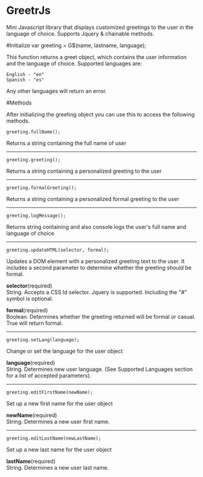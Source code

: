 # GreetrJs
Mini Javascript library that displays customized greetings to the user in the language of choice. Supports Jquery & chainable methods.

#Initialize
  var greeting = G$(name, lastname, language);
  
  This function returns a greet object, which contains the user information and the language of choice.
  Supported languages are:
  
	English - "en"
	Spanish - "es"
	
	
  Any other languages will return an error.
  
#Methods

After initializing the greeting object you can use this to access the following methods.

	greeting.fullName();
Returns a string containing the full name of user<br/>

----------
	greeting.greeting();
Returns a string containing a personalized greeting to the user  

----------
	greeting.formalGreeting();
Returns a string containing a personalized formal greeting to the user

----------
	greeting.logMessage();
Returns string containing and also console logs the user's full name and language of choice

----------
	greeting.updateHTML(selector, formal);
	
Updates a DOM element with a personalized greeting text to the user. It includes a second parameter to determine whether the greeting should be formal.

  **selector**(required)<br/>
  String. Accepts a CSS Id selector. Jquery is supported. Including the "#" symbol is optional.

  **formal**(required)<br/>
  Boolean. Determines whether the greeting returned will be formal or casual. True will return formal.

----------
	greeting.setLang(language);
Change or set the language for the user object

  **language**(required)<br/>
  String. Determines new user language. (See Supported Languages section for a list of accepted parameters).

----------
	greeting.editFirstName(newName);
Set up a new first name for the user object
	
  **newName**(required)<br/>
  String. Determines a new user first name.
  
----------
	greeting.editLastName(newLastName);
Set up a new last name for the user object

  **lastName**(required)<br/>
  String. Determines a new user last name.

	

